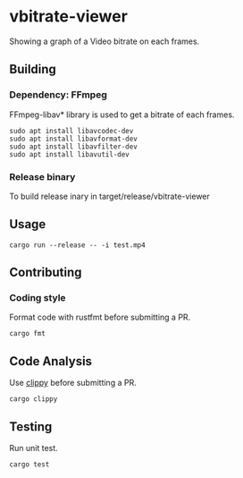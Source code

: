 # vbitrate-viewer

Showing a graph of a Video bitrate on each frames.

## Building
### Dependency: FFmpeg
FFmpeg-libav* library is used to get a bitrate of each frames.
```
sudo apt install libavcodec-dev
sudo apt install libavformat-dev
sudo apt install libavfilter-dev
sudo apt install libavutil-dev
```

### Release binary
To build release inary in target/release/vbitrate-viewer

## Usage
```
cargo run --release -- -i test.mp4
```

## Contributing
### Coding style
Format code with rustfmt before submitting a PR.
```
cargo fmt
```

## Code Analysis
Use [clippy](https://github.com/rust-lang/rust-clippy) before submitting a PR.
```
cargo clippy
```

## Testing
Run unit test.
```
cargo test
```

